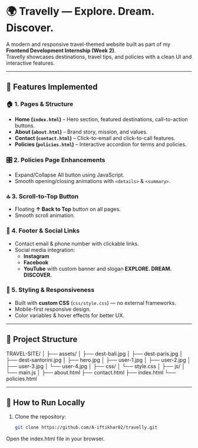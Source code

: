 # 🌍 Travelly — Explore. Dream. Discover.

A modern and responsive travel-themed website built as part of my **Frontend Development Internship (Week 2)**.  
Travelly showcases destinations, travel tips, and policies with a clean UI and interactive features.

---

## 📌 Features Implemented

### 🏠 1. Pages & Structure
- **Home (`index.html`)** – Hero section, featured destinations, call-to-action buttons.
- **About (`about.html`)** – Brand story, mission, and values.
- **Contact (`contact.html`)** – Click-to-email and click-to-call features.
- **Policies (`policies.html`)** – Interactive accordion for terms and policies.

### 🎛 2. Policies Page Enhancements
- Expand/Collapse All button using JavaScript.
- Smooth opening/closing animations with `<details>` & `<summary>`.

### 🔝 3. Scroll-to-Top Button
- Floating **↑ Back to Top** button on all pages.
- Smooth scroll animation.

### 🔗 4. Footer & Social Links
- Contact email & phone number with clickable links.
- Social media integration:
  - **Instagram**
  - **Facebook**
  - **YouTube** with custom banner and slogan **EXPLORE. DREAM. DISCOVER.**

### 🎨 5. Styling & Responsiveness
- Built with **custom CSS** (`css/style.css`) — no external frameworks.
- Mobile-first responsive design.
- Color variables & hover effects for better UX.

---

## 📂 Project Structure
TRAVEL-SITE/
│
├── assets/
│ ├── dest-bali.jpg
│ ├── dest-paris.jpg
│ ├── dest-santorini.jpg
│ ├── hero.jpg
│ ├── user-1.jpg
│ ├── user-2.jpg
│ ├── user-3.jpg
│ └── user-4.jpg
│
├── css/
│ └── style.css
│
├── js/
│ └── main.js
│
├── about.html
├── contact.html
├── index.html
└── policies.html



---

## 🚀 How to Run Locally
1. Clone the repository:
   ```bash
   git clone https://github.com/A-iftikhar02/travelly.git
Open the index.html file in your browser.
